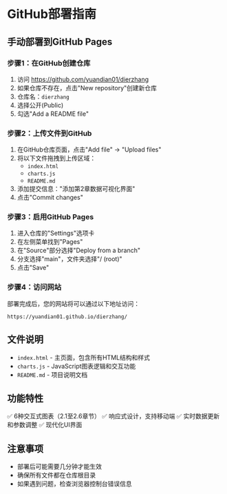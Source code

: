 # GitHub部署指南

## 手动部署到GitHub Pages

### 步骤1：在GitHub创建仓库
1. 访问 https://github.com/yuandian01/dierzhang
2. 如果仓库不存在，点击"New repository"创建新仓库
3. 仓库名：`dierzhang`
4. 选择公开(Public)
5. 勾选"Add a README file"

### 步骤2：上传文件到GitHub
1. 在GitHub仓库页面，点击"Add file" → "Upload files"
2. 将以下文件拖拽到上传区域：
   - `index.html`
   - `charts.js`
   - `README.md`
3. 添加提交信息："添加第2章数据可视化界面"
4. 点击"Commit changes"

### 步骤3：启用GitHub Pages
1. 进入仓库的"Settings"选项卡
2. 在左侧菜单找到"Pages"
3. 在"Source"部分选择"Deploy from a branch"
4. 分支选择"main"，文件夹选择"/ (root)"
5. 点击"Save"

### 步骤4：访问网站
部署完成后，您的网站将可以通过以下地址访问：
```
https://yuandian01.github.io/dierzhang/
```

## 文件说明

- `index.html` - 主页面，包含所有HTML结构和样式
- `charts.js` - JavaScript图表逻辑和交互功能
- `README.md` - 项目说明文档

## 功能特性

✅ 6种交互式图表（2.1至2.6章节）
✅ 响应式设计，支持移动端
✅ 实时数据更新和参数调整
✅ 现代化UI界面

## 注意事项

- 部署后可能需要几分钟才能生效
- 确保所有文件都在仓库根目录
- 如果遇到问题，检查浏览器控制台错误信息